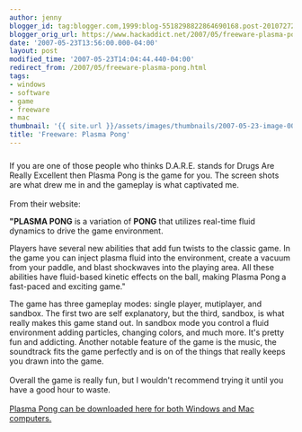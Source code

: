 ```yaml
---
author: jenny
blogger_id: tag:blogger.com,1999:blog-5518298822864690168.post-2010727294836245210
blogger_orig_url: https://www.hackaddict.net/2007/05/freeware-plasma-pong.html
date: '2007-05-23T13:56:00.000-04:00'
layout: post
modified_time: '2007-05-23T14:04:44.440-04:00'
redirect_from: /2007/05/freeware-plasma-pong.html
tags:
- windows
- software
- game
- freeware
- mac
thumbnail: '{{ site.url }}/assets/images/thumbnails/2007-05-23-image-0000.JPG'
title: 'Freeware: Plasma Pong'
---
```


<img alt="" border="0" id="BLOGGER_PHOTO_ID_5067817685966110850" src="{{ site.url }}/assets/images/posts/2007-05-23-image-0000.JPG" style="margin: 0px auto 10px; display: block; text-align: center; "/>If you are one of those people who thinks D.A.R.E. stands for Drugs Are Really Excellent then Plasma Pong is the game for you.  The screen shots are what drew me in and the gameplay is what captivated me.<br/><br/>From their website:<br/><p><strong>"PLASMA PONG</strong> is a variation of <strong>PONG</strong> that utilizes    real-time fluid dynamics to drive the game environment.</p> <p>Players have several new abilities that add fun twists to the classic game.    In the game you can inject plasma fluid into the environment, create a vacuum    from your paddle, and blast shockwaves into the playing area. All these abilities    have fluid-based kinetic effects on the ball, making Plasma Pong<strong> </strong>a    fast-paced and exciting game."</p>The game has three gameplay modes: single player, mutiplayer, and sandbox.  The first two are self explanatory, but the third, sandbox, is what really makes this game stand out.  In sandbox mode you control a fluid environment adding particles, changing colors, and much more.  It's pretty fun and addicting.  Another notable feature of the game is the music, the soundtrack fits the game perfectly and is on of the things that really keeps you drawn into the game.<br/><br/>Overall the game is really fun, but I wouldn't recommend trying it until you have a good hour to waste.<br/><br/><a href="http://www.plasmapong.com/">Plasma Pong can be downloaded here for both Windows and Mac computers.</a>